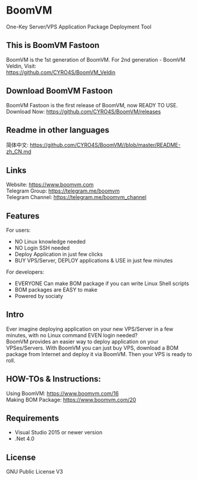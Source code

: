 # BoomVM
One-Key Server/VPS Application Package Deployment Tool  
  
## This is BoomVM Fastoon
BoomVM is the 1st generation of BoomVM. For 2nd generation - BoomVM Veldin, Visit:  
https://github.com/CYRO4S/BoomVM_Veldin

## Download **BoomVM Fastoon**  
BoomVM Fastoon is the first release of BoomVM, now READY TO USE.  
Download Now: https://github.com/CYRO4S/BoomVM/releases  

## Readme in other languages  
简体中文: https://github.com/CYRO4S/BoomVM//blob/master/README-zh_CN.md

## Links
Website: https://www.boomvm.com  
Telegram Group: https://telegram.me/boomvm  
Telegram Channel: https://telegram.me/boomvm_channel  

## Features  
For users:  
* NO Linux knowledge needed
* NO Login SSH needed
* Deploy Application in just few clicks
* BUY VPS/Server, DEPLOY applications & USE in just few minutes
  
For developers:
* EVERYONE Can make BOM package if you can write Linux Shell scripts
* BOM packages are EASY to make  
* Powered by sociaty

## Intro  
Ever imagine deploying application on your new VPS/Server in a few minutes, with no Linux command EVEN login needed?  
BoomVM provides an easier way to deploy application on your VPSes/Servers. With BoomVM you can just buy VPS, download a BOM package from Internet and deploy it via BoomVM. Then your VPS is ready to roll.

## HOW-TOs & Instructions:  
Using BoomVM: https://www.boomvm.com/16  
Making BOM Package: https://www.boomvm.com/20

## Requirements  
* Visual Studio 2015 or newer version  
* .Net 4.0

## License  
GNU Public License V3

